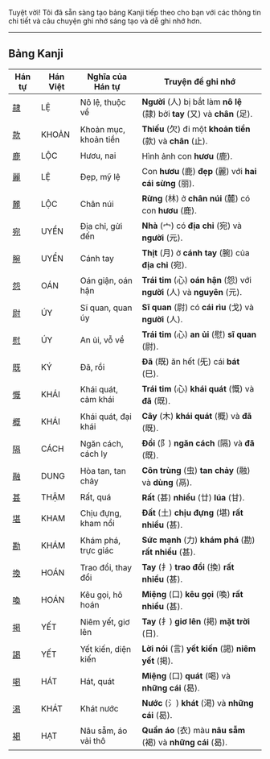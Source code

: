 Tuyệt vời\! Tôi đã sẵn sàng tạo bảng Kanji tiếp theo cho bạn với các thông tin chi tiết và câu chuyện ghi nhớ sáng tạo và dễ ghi nhớ hơn.

-----

## Bảng Kanji

| Hán tự | Hán Việt | Nghĩa của Hán tự | Truyện để ghi nhớ |
|---|---|---|---|
| [隷](https://www.google.com/search?q=https://mazii.net/vi-VN/search/kanji/javi/%E9%9A%B7) | LỆ | Nô lệ, thuộc về | **Người** (人) bị bắt làm **nô lệ** (隷) bởi **tay** (又) và **chân** (足). |
| [款](https://www.google.com/search?q=https://mazii.net/vi-VN/search/kanji/javi/%E6%AC%BE) | KHOẢN | Khoản mục, khoản tiền | **Thiếu** (欠) đi một **khoản tiền** (款) và **chân** (止). |
| [鹿](https://www.google.com/search?q=https://mazii.net/vi-VN/search/kanji/javi/%E9%B9%BF) | LỘC | Hươu, nai | Hình ảnh con **hươu** (鹿). |
| [麗](https://www.google.com/search?q=https://mazii.net/vi-VN/search/kanji/javi/%E9%BA%97) | LỆ | Đẹp, mỹ lệ | Con **hươu** (鹿) **đẹp** (麗) với **hai cái sừng** (丽). |
| [麓](https://www.google.com/search?q=https://mazii.net/vi-VN/search/kanji/javi/%E9%BA%93) | LỘC | Chân núi | **Rừng** (林) ở **chân núi** (麓) có con **hươu** (鹿). |
| [宛](https://www.google.com/search?q=https://mazii.net/vi-VN/search/kanji/javi/%E5%AE%9B) | UYỂN | Địa chỉ, gửi đến | **Nhà** (宀) có **địa chỉ** (宛) và **người** (元). |
| [腕](https://www.google.com/search?q=https://mazii.net/vi-VN/search/kanji/javi/%E8%85%95) | UYỂN | Cánh tay | **Thịt** (月) ở **cánh tay** (腕) của **địa chỉ** (宛). |
| [怨](https://www.google.com/search?q=https://mazii.net/vi-VN/search/kanji/javi/%E6%80%A8) | OÁN | Oán giận, oán hận | **Trái tim** (心) **oán hận** (怨) với **người** (人) và **nguyên** (元). |
| [尉](https://www.google.com/search?q=https://mazii.net/vi-VN/search/kanji/javi/%E5%B0%89) | ÚY | Sĩ quan, quan úy | **Sĩ quan** (尉) có **cái rìu** (戈) và **người** (人). |
| [慰](https://www.google.com/search?q=https://mazii.net/vi-VN/search/kanji/javi/%E6%85%B0) | ÚY | An ủi, vỗ về | **Trái tim** (心) **an ủi** (慰) **sĩ quan** (尉). |
| [既](https://www.google.com/search?q=https://mazii.net/vi-VN/search/kanji/javi/%E6%97%A2) | KÝ | Đã, rồi | **Đã** (既) ăn hết (旡) cái **bát** (巳). |
| [慨](https://www.google.com/search?q=https://mazii.net/vi-VN/search/kanji/javi/%E6%85%A8) | KHÁI | Khái quát, cảm khái | **Trái tim** (心) **khái quát** (慨) và **đã** (既). |
| [概](https://www.google.com/search?q=https://mazii.net/vi-VN/search/kanji/javi/%E6%A6%82) | KHÁI | Khái quát, đại khái | **Cây** (木) **khái quát** (概) và **đã** (既). |
| [隔](https://www.google.com/search?q=https://mazii.net/vi-VN/search/kanji/javi/%E9%9A%94) | CÁCH | Ngăn cách, cách ly | **Đồi** (阝) **ngăn cách** (隔) và **đã** (既). |
| [融](https://www.google.com/search?q=https://mazii.net/vi-VN/search/kanji/javi/%E8%9E%8D) | DUNG | Hòa tan, tan chảy | **Côn trùng** (虫) **tan chảy** (融) và **dùng** (鬲). |
| [甚](https://www.google.com/search?q=https://mazii.net/vi-VN/search/kanji/javi/%E7%94%9A) | THẬM | Rất, quá | **Rất** (甚) **nhiều** (廿) **lúa** (甘). |
| [堪](https://www.google.com/search?q=https://mazii.net/vi-VN/search/kanji/javi/%E5%A0%AA) | KHAM | Chịu đựng, kham nổi | **Đất** (土) **chịu đựng** (堪) **rất nhiều** (甚). |
| [勘](https://www.google.com/search?q=https://mazii.net/vi-VN/search/kanji/javi/%E5%8B%98) | KHÁM | Khám phá, trực giác | **Sức mạnh** (力) **khám phá** (勘) **rất nhiều** (甚). |
| [換](https://www.google.com/search?q=https://mazii.net/vi-VN/search/kanji/javi/%E6%8F%9B) | HOÁN | Trao đổi, thay đổi | **Tay** (扌) **trao đổi** (換) **rất nhiều** (甚). |
| [喚](https://www.google.com/search?q=https://mazii.net/vi-VN/search/kanji/javi/%E5%96%9A) | HOÁN | Kêu gọi, hô hoán | **Miệng** (口) **kêu gọi** (喚) **rất nhiều** (甚). |
| [掲](https://www.google.com/search?q=https://mazii.net/vi-VN/search/kanji/javi/%E6%8E%B2) | YẾT | Niêm yết, giơ lên | **Tay** (扌) **giơ lên** (掲) **mặt trời** (日). |
| [謁](https://www.google.com/search?q=https://mazii.net/vi-VN/search/kanji/javi/%E8%AC%81) | YẾT | Yết kiến, diện kiến | **Lời nói** (言) **yết kiến** (謁) **niêm yết** (掲). |
| [喝](https://www.google.com/search?q=https://mazii.net/vi-VN/search/kanji/javi/%E5%96%9D) | HÁT | Hát, quát | **Miệng** (口) **quát** (喝) và **những cái** (曷). |
| [渇](https://www.google.com/search?q=https://mazii.net/vi-VN/search/kanji/javi/%E6%B8%87) | KHÁT | Khát nước | **Nước** (氵) **khát** (渇) và **những cái** (曷). |
| [褐](https://www.google.com/search?q=https://mazii.net/vi-VN/search/kanji/javi/%E8%A4%90) | HẠT | Nâu sẫm, áo vải thô | **Quần áo** (衣) màu **nâu sẫm** (褐) và **những cái** (曷). |

